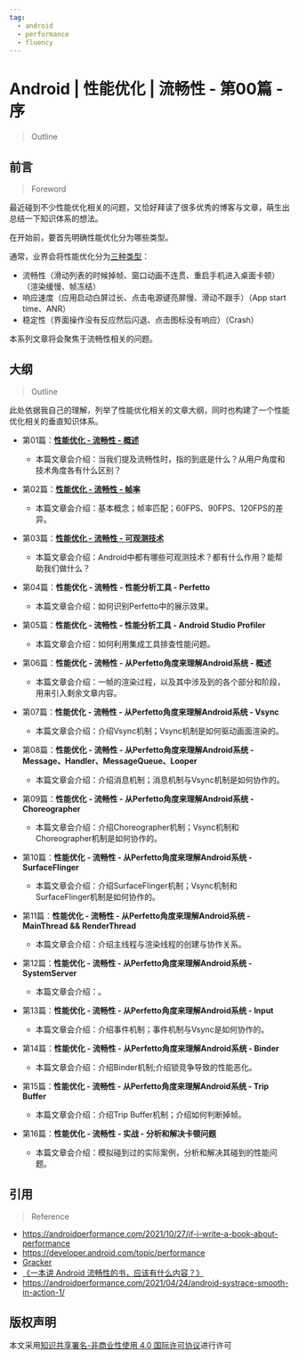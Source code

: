 ```yaml
---
tag:
  - android
  - performance
  - fluency
---
```


# Android | 性能优化 | 流畅性 - 第00篇 - 序

> Outline

## 前言

> Foreword

最近碰到不少性能优化相关的问题，又恰好拜读了很多优秀的博客与文章，萌生出总结一下知识体系的想法。 

在开始前，要首先明确性能优化分为哪些类型。

通常，业界会将性能优化分为[三种类型](https://androidperformance.com/2021/04/24/android-systrace-smooth-in-action-1/)：
- 流畅性（滑动列表的时候掉帧、窗口动画不连贯、重启手机进入桌面卡顿）（渲染缓慢、帧冻结）
- 响应速度（应用启动白屏过长、点击电源键亮屏慢、滑动不跟手）（App start time、ANR）
- 稳定性（界面操作没有反应然后闪退、点击图标没有响应）（Crash）

本系列文章将会聚焦于流畅性相关的问题。

## 大纲 

> Outline

此处依据我自己的理解，列举了性能优化相关的文章大纲，同时也构建了一个性能优化相关的垂直知识体系。

- 第01篇：[**性能优化 - 流畅性 - 概述**](./fluency-overview.md)
    - 本篇文章会介绍：当我们提及流畅性时，指的到底是什么？从用户角度和技术角度各有什么区别？

- 第02篇：[**性能优化 - 流畅性 - 帧率**](./fluency-fps.md)
    - 本篇文章会介绍：基本概念；帧率匹配；60FPS、90FPS、120FPS的差异。

- 第03篇：[**性能优化 - 流畅性 - 可观测技术**](./fluency-observability-technology.md)
    - 本篇文章会介绍：Android中都有哪些可观测技术？都有什么作用？能帮助我们做什么？

- 第04篇：**性能优化 - 流畅性 - 性能分析工具 - Perfetto**
    - 本篇文章会介绍：如何识别Perfetto中的展示效果。

- 第05篇：**性能优化 - 流畅性 - 性能分析工具 - Android Studio Profiler**
    - 本篇文章会介绍：如何利用集成工具排查性能问题。

- 第06篇：**性能优化 - 流畅性 - 从Perfetto角度来理解Android系统 - 概述**
    - 本篇文章会介绍：一帧的渲染过程，以及其中涉及到的各个部分和阶段，用来引入剩余文章内容。

- 第07篇：**性能优化 - 流畅性 - 从Perfetto角度来理解Android系统 - Vsync**
    - 本篇文章会介绍：介绍Vsync机制；Vsync机制是如何驱动画面渲染的。

- 第08篇：**性能优化 - 流畅性 - 从Perfetto角度来理解Android系统 - Message、Handler、MessageQueue、Looper**
    - 本篇文章会介绍：介绍消息机制；消息机制与Vsync机制是如何协作的。

- 第09篇：**性能优化 - 流畅性 - 从Perfetto角度来理解Android系统 - Choreographer**
    - 本篇文章会介绍：介绍Choreographer机制；Vsync机制和Choreographer机制是如何协作的。

- 第10篇：**性能优化 - 流畅性 - 从Perfetto角度来理解Android系统 - SurfaceFlinger**
    - 本篇文章会介绍：介绍SurfaceFlinger机制；Vsync机制和SurfaceFlinger机制是如何协作的。

- 第11篇：**性能优化 - 流畅性 - 从Perfetto角度来理解Android系统 - MainThread && RenderThread**
    - 本篇文章会介绍：介绍主线程与渲染线程的创建与协作关系。

- 第12篇：**性能优化 - 流畅性 - 从Perfetto角度来理解Android系统 - SystemServer**
    - 本篇文章会介绍：。

- 第13篇：**性能优化 - 流畅性 - 从Perfetto角度来理解Android系统 - Input**
    - 本篇文章会介绍：介绍事件机制；事件机制与Vsync是如何协作的。

- 第14篇：**性能优化 - 流畅性 - 从Perfetto角度来理解Android系统 - Binder**
    - 本篇文章会介绍：介绍Binder机制;介绍锁竞争导致的性能恶化。

- 第15篇：**性能优化 - 流畅性 - 从Perfetto角度来理解Android系统 - Trip Buffer**
    - 本篇文章会介绍：介绍Trip Buffer机制；介绍如何判断掉帧。

- 第16篇：**性能优化 - 流畅性 - 实战 - 分析和解决卡顿问题**
    - 本篇文章会介绍：模拟碰到过的实际案例，分析和解决其碰到的性能问题。

## 引用

> Reference

- https://androidperformance.com/2021/10/27/if-i-write-a-book-about-performance
- https://developer.android.com/topic/performance
- [Gracker](https://androidperformance.com/)
- [《一本讲 Android 流畅性的书，应该有什么内容？》](https://androidperformance.com/2021/10/27/if-i-write-a-book-about-performance)
- https://androidperformance.com/2021/04/24/android-systrace-smooth-in-action-1/

## 版权声明

本文采用[知识共享署名-非商业性使用 4.0 国际许可协议](https://creativecommons.org/licenses/by-nc/4.0/)进行许可